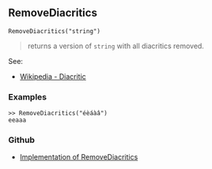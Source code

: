 ## RemoveDiacritics

```
RemoveDiacritics("string")
```

> returns a version of `string` with all diacritics removed.
 

See:
* [Wikipedia - Diacritic](https://en.wikipedia.org/wiki/Diacritic)
 

### Examples

```
>> RemoveDiacritics("éèáàâ")
eeaaa
```

### Github

* [Implementation of RemoveDiacritics](https://github.com/axkr/symja_android_library/blob/master/symja_android_library/matheclipse-core/src/main/java/org/matheclipse/core/builtin/StringFunctions.java#L1172) 
